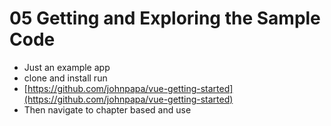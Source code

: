 # 05 Getting and Exploring the Sample Code

- Just an example app
- clone and install run
- [https://github.com/johnpapa/vue-getting-started](https://github.com/johnpapa/vue-getting-started)
- Then navigate to chapter based and use